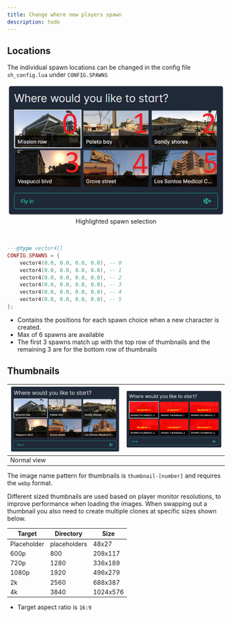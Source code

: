 ```yaml
---
title: Change where new players spawn
description: todo
---
```


## Locations

The individual spawn locations can be changed in the config file `sh_config.lua` under `CONFIG.SPAWNS`

<div align="center">
  <img src="../../../../assets/thumbnail_helper_numbered.png" alt="alt"/>
  <br>
  Highlighted spawn selection
</div>

‎

```lua
---@type vector4[]
CONFIG.SPAWNS = {
    vector4(0.0, 0.0, 0.0, 0.0), -- 0
    vector4(0.0, 0.0, 0.0, 0.0), -- 1
    vector4(0.0, 0.0, 0.0, 0.0), -- 2
    vector4(0.0, 0.0, 0.0, 0.0), -- 3
    vector4(0.0, 0.0, 0.0, 0.0), -- 4
    vector4(0.0, 0.0, 0.0, 0.0), -- 5
};
```

- Contains the positions for each spawn choice when a new character is created.
- Max of 6 spawns are available
- The first 3 spawns match up with the top row of thumbnails and the remaining 3 are for the bottom row of thumbnails

## Thumbnails

| ![alt-1](../../../../assets/thumbnail_helper_normal.png "title-1")      | ![alt-2](../../../../assets/thumbnail_helper_highlighted.png "title-2") |
| ----------------------------------------------------------------------- | ----------------------------------------------------------------------- |
| Normal view                                                             |                                                                         |

The image name pattern for thumbnails is `thumbnail-[number]` and requires the `webp` format.

Different sized thumbnails are used based on player monitor resolutions, to improve performance when loading the images. When swapping out a thumbnail you also need to create multiple clones at specific sizes shown below.

| Target      | Directory         | Size     |
| ----------- | ----------------- | -------- |
| Placeholder | placeholders      | 48x27    |
| 600p        | 800               | 208x117  |
| 720p        | 1280              | 336x189  |
| 1080p       | 1920              | 496x279  |
| 2k          | 2560              | 688x387  |
| 4k          | 3840              | 1024x576 |

- Target aspect ratio is `16:9`